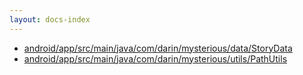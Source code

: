 ```yaml
---
layout: docs-index
---
```

- [android/app/src/main/java/com/darin/mysterious/data/StoryData](android/app/src/main/java/com/darin/mysterious/data/StoryData)
- [android/app/src/main/java/com/darin/mysterious/utils/PathUtils](android/app/src/main/java/com/darin/mysterious/utils/PathUtils)
